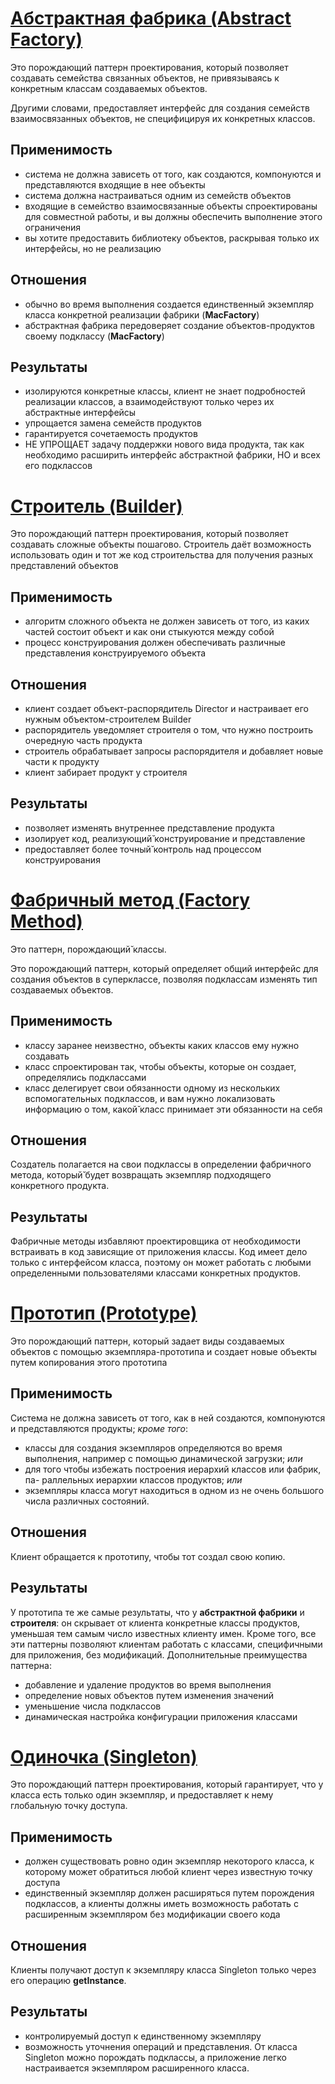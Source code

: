 # [Абстрактная фабрика (Abstract Factory)](./abstract_factory/main.kt)

Это порождающий паттерн проектирования, который позволяет создавать семейства связанных объектов, не привязываясь к конкретным классам создаваемых объектов.

Другими словами, предоставляет интерфейс для создания семейств взаимосвязанных объектов, не специфицируя их конкретных классов.

## Применимость

- система не должна зависеть от того, как создаются, компонуются и представляются входящие в нее объекты
- система должна настраиваться одним из семейств объектов
- входящие в семейство взаимосвязанные объекты спроектированы для совместной работы, и вы должны обеспечить выполнение этого ограничения
- вы хотите предоставить библиотеку объектов, раскрывая только их интерфейсы, но не реализацию

## Отношения

- обычно во время выполнения создается единственный экземпляр класса конкретной реализации фабрики (**MacFactory**)
- абстрактная фабрика передоверяет создание объектов-продуктов своему подклассу (**MacFactory**)

## Результаты

- изолируются конкретные классы, клиент не знает подробностей реализации классов, а взаимодействуют только через их абстрактные интерфейсы
- упрощается замена семейств продуктов
- гарантируется сочетаемость продуктов
- НЕ УПРОЩАЕТ задачу поддержки нового вида продукта, так как необходимо расширить интерфейс абстрактной фабрики, НО и всех его подклассов

# [Строитель (Builder)](./builder/main.kt)

Это порождающий паттерн проектирования, который позволяет создавать сложные объекты пошагово. Строитель даёт возможность использовать один и тот же код строительства для получения разных представлений объектов

## Применимость

- алгоритм сложного объекта не должен зависеть от того, из каких частей состоит объект и как они стыкуются между собой
- процесс конструирования должен обеспечивать различные представления конструируемого объекта

## Отношения

- клиент создает объект-распорядитель Director и настраивает его нужным объектом-строителем Builder
- распорядитель уведомляет строителя о том, что нужно построить очередную часть продукта
- строитель обрабатывает запросы распорядителя и добавляет новые части к продукту
- клиент забирает продукт у строителя

## Результаты

- позволяет изменять внутреннее представление продукта
- изолирует код, реализующий̆ конструирование и представление
- предоставляет более точный̆ контроль над процессом конструирования

# [Фабричный метод (Factory Method)](./factory_method/main.kt)

Это паттерн, порождающий̆ классы.

Это порождающий паттерн, который определяет общий интерфейс для создания объектов в суперклассе, позволяя подклассам изменять тип создаваемых объектов.

## Применимость

- классу заранее неизвестно, объекты каких классов ему нужно создавать
- класс спроектирован так, чтобы объекты, которые он создает, определялись подклассами
- класс делегирует свои обязанности одному из нескольких вспомогательных подклассов, и вам нужно локализовать информацию о том, какой̆ класс принимает эти обязанности на себя

## Отношения

Создатель полагается на свои подклассы в определении фабричного метода, который̆ будет возвращать экземпляр подходящего конкретного продукта.

## Результаты

Фабричные методы избавляют проектировщика от необходимости встраивать в код зависящие от приложения классы. Код имеет дело только с интерфейсом класса, поэтому он может работать с любыми определенными пользователями классами конкретных продуктов.

# [Прототип (Prototype)](./prototype/main.kt)

Это порождающий паттерн, который задает виды создаваемых объектов с помощью экземпляра-прототипа и создает новые объекты путем копирования этого прототипа

## Применимость

Система не должна зависеть от того, как в ней создаются, компонуются и представляются продукты; _кроме того_:
- классы для создания экземпляров определяются во время выполнения, например с помощью динамической загрузки; _или_
- для того чтобы избежать построения иерархий классов или фабрик, па- раллельных иерархии классов продуктов; _или_
- экземпляры класса могут находиться в одном из не очень большого числа различных состояний.

## Отношения

Клиент обращается к прототипу, чтобы тот создал свою копию.

## Результаты

У прототипа те же самые результаты, что у **абстрактной фабрики** и **строителя**: он скрывает от клиента конкретные классы продуктов, уменьшая тем самым число известных клиенту имен. Кроме того, все эти паттерны позволяют клиентам работать с классами, специфичными для приложения, без модификаций.
Дополнительные преимущества паттерна:
- добавление и удаление продуктов во время выполнения
- определение новых объектов путем изменения значений
- уменьшение числа подклассов
- динамическая настройка конфигурации приложения классами

# [Одиночка (Singleton)](./singleton/main.kt)

Это порождающий паттерн проектирования, который гарантирует, что у класса есть только один экземпляр, и предоставляет к нему глобальную точку доступа.

## Применимость

- должен существовать ровно один экземпляр некоторого класса, к которому может обратиться любой клиент через известную точку доступа
- единственный экземпляр должен расширяться путем порождения подклассов, а клиенты должны иметь возможность работать с расширенным экземпляром без модификации своего кода

## Отношения

Клиенты получают доступ к экземпляру класса Singleton только через его операцию **getInstance**.

## Результаты

- контролируемый доступ к единственному экземпляру
- возможность уточнения операций и представления. От класса Singleton можно порождать подклассы, а приложение легко настраивается экземпляром расширенного класса.

